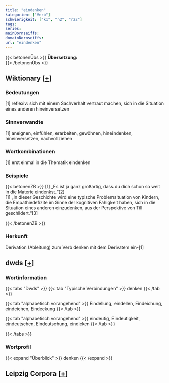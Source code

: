 ```yaml
---
title: "eindenken"
kategorien: ["Verb"]
schwierigkeit: ["k1", "h2", "r22"]
tags:
series:
mainDornseiffs:
domainDornseiffs:
url: "eindenken"
---
```


{{< betonenÜbs >}}
**Übersetzung:**  
{{< /betonenÜbs >}}

## Wiktionary [[+](https://de.wiktionary.org/wiki/eindenken)]

### Bedeutungen
[1] reflexiv: sich mit einem Sachverhalt vertraut machen, sich in die Situation eines anderen hineinversetzen  

### Sinnverwandte
[1] aneignen, einfühlen, erarbeiten, gewöhnen, hineindenken, hineinversetzen, nachvollziehen  

### Wortkombinationen
[1] erst einmal in die Thematik eindenken  

### Beispiele
{{< betonenZB >}}
[1] „Es ist ja ganz großartig, dass du dich schon so weit in die Materie eindenkst.“[2]  
[1] „In dieser Geschichte wird eine typische Problemsituation von Kindern, die Empathiedefizite im Sinne der kognitiven Fähigkeit haben, sich in die Situation eines anderen einzudenken, aus der Perspektive von Till geschildert.“[3]  

{{< /betonenZB >}}
### Herkunft
Derivation (Ableitung) zum Verb denken mit dem Derivatem ein-[1]  



## dwds [[+](https://www.dwds.de/wb/eindenken)]

### Wortinformation
{{< tabs "Dwds" >}}
{{< tab "Typische Verbindungen" >}}
denken
{{< /tab >}}

{{< tab "alphabetisch vorangehend" >}}
Eindellung, eindellen, Eindeichung, eindeichen, Eindeckung
{{< /tab >}}

{{< tab "alphabetisch vorangehend" >}}
eindeutig, Eindeutigkeit, eindeutschen, Eindeutschung, eindicken
{{< /tab >}}

{{< /tabs >}}

### Wortprofil
{{< expand "Überblick" >}} denken {{< /expand >}}

## Leipzig Corpora [[+](https://corpora.uni-leipzig.de/en/res?word=eindenken&corpusId=deu_newscrawl-public_2018)]

